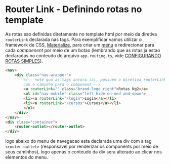 # __Router Link - Definindo rotas no template__

As rotas sao definidas diretamente no template html por meio da diretiva `routerLink` declarada nas tags. Para exemplificar vamos utilizar o framework de CSS, [Materialize](http://archives.materializecss.com/0.100.2/), para criar um [menu](http://archives.materializecss.com/0.100.2/navbar.html) e redirecionar para cada _compoenent_ por meio de um botao (lembrando que as rotas ja estao declaradas no conteudo do arquivo `app.routing.ts`, vide [CONFIGURANDO ROTAS SIMPLES](_02-configurando-rotas-simples.md)).

```HTML
<nav>
    <div class="nav-wrapper">
        <!-- note qua as tags ancora (a), possuem a diretiva routerLink
        com o caminho para o component -->
        <a routerLink="" class="brand-logo right">Rotas Ng2</a>
        <ul id="nav-mobile" class="left hide-on-med-and-down">
        <li><a routerLink="/login">Login</a></li>
        <li><a routerLink="/cursos">Cursos</a></li>
        </ul>
    </div>
</nav>
<div class="container">
    <router-outlet></router-outlet>
</div>
```

logo abaixo do menu de navegacao esta declarada uma div com a tag `<router-outlet>` (responsavel por renderizar os components por meio de seus caminhos), logo apenas o conteudo da div sera alterado ao clicar nos elementos do menu.